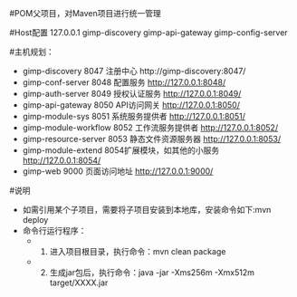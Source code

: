 #POM父项目，对Maven项目进行统一管理

#Host配置
127.0.0.1 gimp-discovery gimp-api-gateway gimp-config-server

#主机规划：
- gimp-discovery		8047	注册中心			http://gimp-discovery:8047/
- gimp-conf-server		8048	配置服务			http://127.0.0.1:8048/
- gimp-auth-server	        8049	授权认证服务		http://127.0.0.1:8049/
- gimp-api-gateway	        8050	API访问网关		http://127.0.0.1:8050/
- gimp-module-sys		8051	系统服务提供者		http://127.0.0.1:8051/
- gimp-module-workflow		8052	工作流服务提供者		http://127.0.0.1:8052/
- gimp-resource-server	8053	静态文件资源服务器	http://127.0.0.1:8053/
- gimp-module-extend		8054扩展模块，如其他的小服务	http://127.0.0.1:8054/
- gimp-web			9000	页面访问地址		http://127.0.0.1:9000/

#说明
- 如需引用某个子项目，需要将子项目安装到本地库，安装命令如下:mvn deploy
- 命令行运行程序：
    - 1. 进入项目根目录，执行命令：mvn clean package
    - 2. 生成jar包后，执行命令：java -jar -Xms256m -Xmx512m target/XXXX.jar